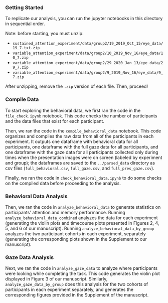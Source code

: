 <h3>Getting Started</h3>

To replicate our analysis, you can run the jupyter notebooks in this directory in sequential order. 

Note: before starting, you must unzip:

- `sustained_attention_experiment/data/group2/19_2019_Oct_15/eye_data/19_7.txt.zip`
- `variable_attention_experiment/data/group2/10_2019_Nov_16/eye_data/10_7.zip` 
- `variable_attention_experiment/data/group2/29_2020_Jan_13/eye_data/29_7.zip` 
- `variable_attention_experiment/data/group2/9_2019_Nov_16/eye_data/9_7.zip`

After unzipping, remove the `.zip` version of each file. Then, proceed!

<h3>Compile Data</h3>

To start exploring the behavioral data, we first ran the code in the `file_check.ipynb` notebook. This code checks the number of participants and the data files that exist for each participant. 

Then, we ran the code in the `compile_behavioral_data` notebook. This code organizes and compiles the raw data from all of the participants in each experiment. It outputs one dataframe with behavioral data for all participants, one dataframe with the full gaze data for all participants, and one dataframe with the gaze data for all participants collected only during times when the presentation images were on screen (labeled by experiment and group); the dataframes are saved to the `../parsed_data` directory as csv files (`full_behavioral.csv`, `full_gaze.csv`, and `full_pres_gaze.csv`). 

Finally, we ran the code in `check_behavioral_data.ipynb` to do some checks on the compiled data before proceeding to the analysis.

<h3>Behavioral Data Analysis</h3>

Then, we ran the code in `analyze_behavioral_data` to generate statistics on participants' attention and memory performance. Running `analyze_behavioral_data_combined` analyzes the data for each experiment (generating the violin plots and timecourse plots presented in Figures 2, 4, 5, and 6 of our manuscript). Running `analyze_behavioral_data_by_group` analyzes the two participant cohorts in each experiment, separately (generating the corresponding plots shown in the Supplement to our manuscript). 

<h3>Gaze Data Analysis</h3>

Next, we ran the code in `analyze_gaze_data` to analyze where participants were looking while completing the task. This code generates the violin plot displayed in Figure 3 of our manuscript. Similarly, `analyze_gaze_data_by_group` does this analysis for the two cohorts of participants in each experiment separately, and generates the corresponding figures provided in the Supplement of the manuscript.

